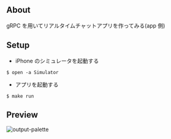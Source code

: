 ## About

gRPC を用いてリアルタイムチャットアプリを作ってみる(app 側)

## Setup

- iPhone のシミュレータを起動する

```
$ open -a Simulator
```

- アプリを起動する

```
$ make run
```

## Preview

![output-palette](https://user-images.githubusercontent.com/38310693/114688195-7375a880-9d4f-11eb-8ca1-fb29b2368d95.gif)

